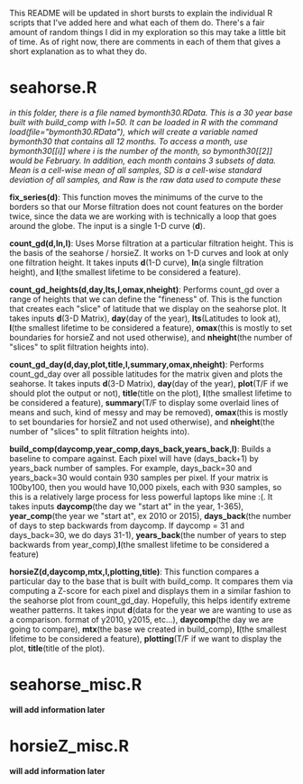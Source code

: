 This README will be updated in short bursts to explain the individual R scripts that I've added here and what each of them do. There's a fair amount of random things I did in my exploration so this may take a little bit of time. As of right now, there are comments in each of them that gives a short explanation as to what they do.

# seahorse.R

*in this folder, there is a file named bymonth30.RData. This is a 30 year base built with build_comp with l=50. It can be loaded in R with the command load(file="bymonth30.RData"), which will create a variable named bymonth30 that contains all 12 months. To access a month, use bymonth30[[i]] where i is the number of the month, so bymonth30[[2]] would be February. In addition, each month contains 3 subsets of data. Mean is a cell-wise mean of all samples, SD is a cell-wise standard deviation of all samples, and Raw is the raw data used to compute these*

**fix_series(d)**: This function moves the minimums of the curve to the borders so that our Morse filtration does not count features on the border twice, since the data we are working with is technically a loop that goes around the globe. The input is a single 1-D curve (**d**).

**count_gd(d,ln,l)**: Uses Morse filtration at a particular filtration height. This is the basis of the seahorse / horsieZ. It works on 1-D curves and look at only one filtration height. It takes inputs **d**(1-D curve), **ln**(a single filtration height), and **l**(the smallest lifetime to be considered a feature).

**count_gd_heights(d,day,lts,l,omax,nheight)**: Performs count_gd over a range of heights that we can define the "fineness" of. This is the function that creates each "slice" of latitude that we display on the seahorse plot. It takes inputs **d**(3-D Matrix), **day**(day of the year), **lts**(Latitudes to look at), **l**(the smallest lifetime to be considered a feature), **omax**(this is mostly to set boundaries for horsieZ and not used otherwise), and **nheight**(the number of "slices" to split filtration heights into).

**count_gd_day(d,day,plot,title,l,summary,omax,nheight)**: Performs count_gd_day over all possible latitudes for the matrix given and plots the seahorse. It takes inputs **d**(3-D Matrix), **day**(day of the year), **plot**(T/F if we should plot the output or not), **title**(title on the plot), **l**(the smallest lifetime to be considered a feature), **summary**(T/F to display some overlaid lines of means and such, kind of messy and may be removed), **omax**(this is mostly to set boundaries for horsieZ and not used otherwise), and **nheight**(the number of "slices" to split filtration heights into).

**build_comp(daycomp,year_comp,days_back,years_back,l)**: Builds a baseline to compare against. Each pixel will have (days_back+1) by years_back number of samples. For example, days_back=30 and years_back=30 would contain 930 samples per pixel. If your matrix is 100by100, then you would have 10,000 pixels, each with 930 samples, so this is a relatively large process for less powerful laptops like mine :(. It takes inputs **daycomp**(the day we "start at" in the year, 1-365), **year_comp**(the year we "start at", ex 2010 or 2015), **days_back**(the number of days to step backwards from daycomp. If daycomp = 31 and days_back=30, we do days 31-1), **years_back**(the number of years to step backwards from year_comp),**l**(the smallest lifetime to be considered a feature)

**horsieZ(d,daycomp,mtx,l,plotting,title)**: This function compares a particular day to the base that is built with build_comp. It compares them via computing a Z-score for each pixel and displays them in a similar fashion to the seahorse plot from count_gd_day. Hopefully, this helps identify extreme weather patterns. It takes input **d**(data for the year we are wanting to use as a comparison. format of y2010, y2015, etc...), **daycomp**(the day we are going to compare), **mtx**(the base we created in build_comp), **l**(the smallest lifetime to be considered a feature), **plotting**(T/F if we want to display the plot, **title**(title of the plot).



# seahorse_misc.R

**will add information later**

# horsieZ_misc.R

**will add information later**
